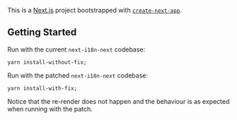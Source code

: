 This is a [Next.js](https://nextjs.org/) project bootstrapped with [`create-next-app`](https://github.com/vercel/next.js/tree/canary/packages/create-next-app).

## Getting Started

Run with the current `next-i18n-next` codebase:

```
yarn install-without-fix;
```

Run with the patched `next-i18n-next` codebase:

```
yarn install-with-fix;
```

Notice that the re-render does not happen and the behaviour is as expected when running with the patch.